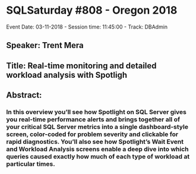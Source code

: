 # SQLSaturday #808 - Oregon 2018
Event Date: 03-11-2018 - Session time: 11:45:00 - Track: DBAdmin
## Speaker: Trent Mera
## Title: Real-time monitoring and detailed workload analysis with Spotligh
## Abstract:
### In this overview you’ll see how Spotlight on SQL Server gives you real-time performance alerts and brings together all of your critical SQL Server metrics into a single dashboard-style screen, color-coded for problem severity and clickable for rapid diagnostics.  You’ll also see how Spotlight’s Wait Event and Workload Analysis screens enable a deep dive into which queries caused exactly how much of each type of workload at particular times.
